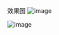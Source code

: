 效果图
![image](https://github.com/Zong2018/Music/assets/37098709/f815e139-0cc4-48f1-86a1-7069c752ae6a)

![image](https://github.com/Zong2018/Music/assets/37098709/ce01b851-9bce-4bf6-9834-4d0bf5a5d5a0)

